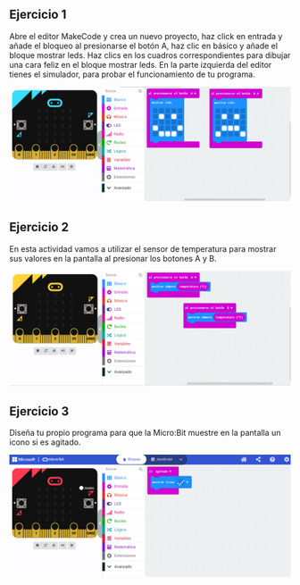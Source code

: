 ## Ejercicio 1

Abre el editor MakeCode y crea un nuevo proyecto, haz click en entrada y añade el bloqueo al presionarse el botón A, haz clic en básico y añade el bloque mostrar leds. Haz clics en los cuadros correspondientes para dibujar una cara feliz en el bloque mostrar leds. En la parte izquierda del editor tienes el simulador, para probar el funcionamiento de tu programa.

![Modulo1Ejercicio1](/Modulo1Ejercicio1.png)

## Ejercicio 2

En esta actividad vamos a utilizar el sensor de temperatura para mostrar sus valores en la pantalla al presionar los botones A y B. 

![Modulo1Ejercicio2](/Modulo1Ejercicio2.png)

## Ejercicio 3 

Diseña tu propio programa para que la Micro:Bit muestre en la pantalla un icono si es agitado.

![Modulo1Ejercicio3](/Modulo1Ejercicio3.png)

